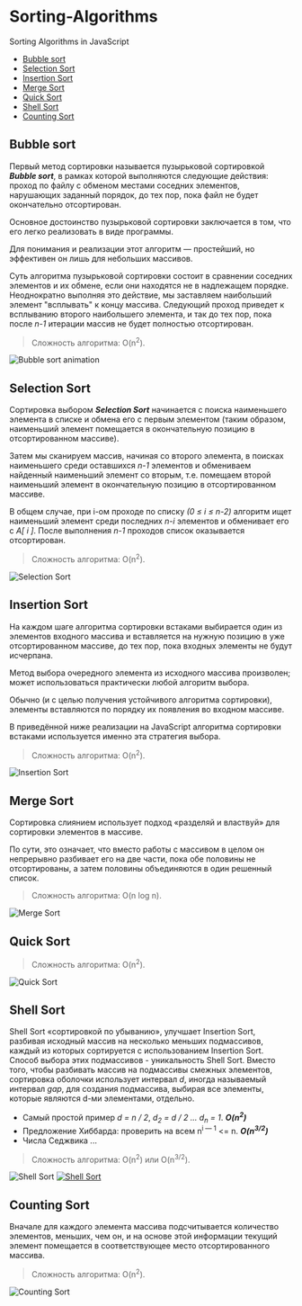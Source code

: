 # Sorting-Algorithms

Sorting Algorithms in JavaScript
 + [Bubble sort](#bubbleSort)
 + [Selection Sort](#selectionSort)
 + [Insertion Sort](#insertionSort)
 + [Merge Sort](#mergeSort)
 + [Quick Sort](#quickSort)
 + [Shell Sort](#shellSort)
 + [Counting Sort](#сountingSort)


## Bubble sort

<a name="bubbleSort"></a>Первый метод сортировки называется пузырьковой сортировкой ***Bubble sort***, в рамках которой выполняются следующие действия: 
проход по файлу с обменом местами соседних элементов, нарушающих заданный порядок, до тех пор, пока файл не будет окончательно отсортирован. 

Основное достоинство пузырьковой сортировки заключается в том, что его легко реализовать в виде программы.

Для понимания и реализации этот алгоритм — простейший, но эффективен он лишь для небольших массивов. 

Суть алгоритма пузырьковой сортировки состоит в сравнении соседних элементов и их обмене, если они находятся не в надлежащем порядке.
Неоднократно выполняя это действие, мы заставляем наибольший элемент "всплывать" к концу массива.
Следующий проход приведет к всплыванию второго наибольшего элемента, и так до тех пор, пока после *n-1* итерации массив не будет полностью отсортирован.

> Сложность алгоритма: O(n<sup>2</sup>).

![Bubble sort animation](./public/bubble-sort-animation.gif "Bubble sort animation")

## Selection Sort

<a name="selectionSort"></a>Сортировка выбором ***Selection Sort*** начинается с поиска наименьшего элемента в списке и обмена его с первым элементом 
(таким образом, наименьший элемент помещается в окончательную позицию в отсортированном массиве).
 
Затем мы сканируем массив, начиная со второго элемента, в поисках наименьшего среди оставшихся *n-1* элементов и обмениваем найденный наименьший элемент со вторым, 
т.е. помещаем второй наименьший элемент в окончательную позицию в отсортированном массиве. 

В общем случае, при i-ом проходе по списку *(0 &#8804; i &#8804; n-2)* алгоритм ищет наименьший элемент среди последних *n-i* элементов и обменивает его с *A[ i ]*. 
После выполнения *n-1* проходов список оказывается отсортирован.

> Сложность алгоритма: O(n<sup>2</sup>).

![Selection Sort](./public/selection-sort-animation.gif "Selection sort animation")



## Insertion Sort

<a name="insertionSort"></a>На каждом шаге алгоритма сортировки встаками выбирается один из элементов входного массива и вставляется на нужную позицию в уже отсортированном массиве,
 до тех пор, пока входных элементы не будут исчерпана.
  
Метод выбора очередного элемента из исходного массива произволен; может использоваться практически любой алгоритм выбора. 

Обычно (и с целью получения устойчивого алгоритма сортировки), элементы вставляются по порядку их появления во входном массиве. 

В приведённой ниже реализации на JavaScript алгоритма сортировки встаками используется именно эта стратегия выбора.


> Сложность алгоритма: O(n<sup>2</sup>).

![Insertion Sort](./public/insertion-sort-animation2.gif "Insertion sort animation")

## Merge Sort

<a name="mergeSort"></a>Сортировка слиянием использует подход «разделяй и властвуй» для сортировки элементов в массиве. 

По сути, это означает, что вместо работы с массивом в целом он непрерывно разбивает его на две части, 
пока обе половины не отсортированы, а затем половины объединяются в один решенный список.

> Сложность алгоритма: O(n log n).

![Merge Sort](./public/merge-sort-animation2.gif "Merge sort animation")

## Quick Sort

<a name="quickSort"></a>

> Сложность алгоритма: O(n<sup>2</sup>).

![Quick Sort](./public/quick-sort-animation.gif "Quick sort animation")

## Shell Sort

<a name="shellSort"></a>Shell Sort «сортировкой по убыванию», улучшает Insertion Sort, 
разбивая исходный массив на несколько меньших подмассивов, каждый из которых сортируется с использованием Insertion Sort. 
Способ выбора этих подмассивов - уникальность Shell Sort. Вместо того, чтобы разбивать массив на подмассивы смежных элементов, 
сортировка оболочки использует интервал *d*, иногда называемый интервал *gap*, для создания подмассива, выбирая все элементы, 
которые являются d-ми элементами, отдельно.
  
  + Самый простой пример *d = n / 2*, *d<sub>2</sub> = d / 2 … d<sub>n</sub> = 1*.  ***O(n<sup>2</sup>)***
  + Предложение Хиббарда: проверить на всем n<sup>i — 1</sup> <= n. ***O(n<sup>3/2</sup>)***
  + Числа Седжвика ...

> Сложность алгоритма: O(n<sup>2</sup>) или O(n<sup>3/2</sup>).

![Shell Sort](./public/shell-sort.gif "Shell sort animation")
[![Shell Sort](https://img.youtube.com/vi/lvts84Qfo8o/0.jpg)](https://www.youtube.com/watch?v=lvts84Qfo8o)

## Counting Sort

Вначале для каждого элемента массива подсчитывается количество элементов, меньших, чем он, и на основе этой 
информации текущий элемент помещается в соответствующее место отсортированного массива. 

> Сложность алгоритма: O(n<sup>2</sup>).

![Counting Sort](./public/counting-sort-animation.gif "Counting sort animation")